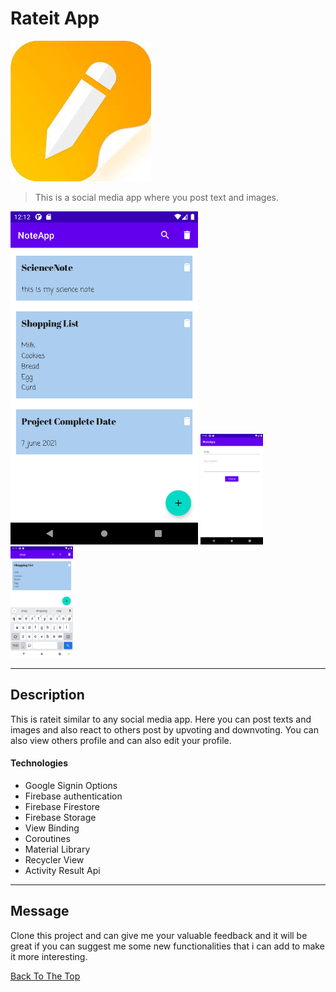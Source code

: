 # Rateit App
![Logo Image](https://github.com/bisht2961/NotesApp/blob/master/assets/logo.jpg )

> This is a social media app where you post text and images.
<p float="left">
  <img src="https://github.com/bisht2961/NotesApp/blob/master/assets/Screenshot_1623048130.png" width="300" />
  <img src="https://github.com/bisht2961/NotesApp/blob/master/assets/Screenshot_1623047923.png" width="100" /> 
  <img src="https://github.com/bisht2961/NotesApp/blob/master/assets/Screenshot_1623048058.png" width="100" />
</p>

---

## Description
 
 This is rateit similar to any social media app. Here you can post texts and images and also react to others post by upvoting and downvoting.
 You can also view others profile and can also edit your profile.

#### Technologies
- Google Signin Options
- Firebase authentication
- Firebase Firestore 
- Firebase Storage
- View Binding
- Coroutines 
- Material Library
- Recycler View 
- Activity Result Api
---
## Message 
Clone this project and can give me your valuable feedback and it will be great if you can suggest me some new functionalities that i can add to make it more interesting.

[Back To The Top](#read-me-template)
